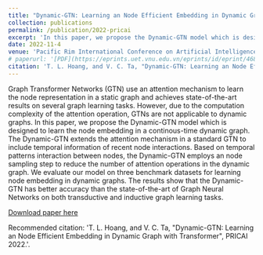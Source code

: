 ```yaml
---
title: "Dynamic-GTN: Learning an Node Efficient Embedding in Dynamic Graph with Transformer"
collection: publications
permalink: /publication/2022-pricai
excerpt: 'In this paper, we propose the Dynamic-GTN model which is designed to learn the node embedding in a continous-time dynamic graph. The Dynamic-GTN extends the attention mechanism in a standard GTN to include temporal information of recent node interactions. Based on temporal patterns interaction between nodes, the Dynamic-GTN employs an node sampling step to reduce the number of attention operations in the dynamic graph. We evaluate our model on three benchmark datasets for learning node embedding in dynamic graphs.'
date: 2022-11-4
venue: 'Pacific Rim International Conference on Artificial Intelligence (PRICAI)'
# paperurl: '[PDF](https://eprints.uet.vnu.edu.vn/eprints/id/eprint/4688/2/Improving_Graph_Convolutional_Networks_with_Transformer_Layer_in_social-based_items_recommendation_IEEE_Express.pdf)'
citation: 'T. L. Hoang, and V. C. Ta, "Dynamic-GTN: Learning an Node Efficient Embedding in Dynamic Graph with Transformer", PRICAI 2022.'
---
```

Graph Transformer Networks (GTN) use an attention mechanism to learn the node representation in a static graph and achieves state-of-the-art results on several graph learning tasks. However, due to the computation complexity of the attention operation, GTNs are not applicable to dynamic graphs. In this paper, we propose the Dynamic-GTN model which is designed to learn the node embedding in a continous-time dynamic graph. The Dynamic-GTN extends the attention mechanism in a standard GTN to include temporal information of recent node interactions. Based on temporal patterns interaction between nodes, the Dynamic-GTN employs an node sampling step to reduce the number of attention operations in the dynamic graph. We evaluate our model on three benchmark datasets for learning node embedding in dynamic graphs. The results show that the Dynamic-GTN has better accuracy than the state-of-the-art of Graph Neural Networks on both transductive and inductive graph learning tasks.

[Download paper here](https://eprints.uet.vnu.edu.vn/eprints/id/eprint/4776/1/PRICAI_2022_paper_119%20%281%29.pdf)

Recommended citation: 'T. L. Hoang, and V. C. Ta, "Dynamic-GTN: Learning an Node Efficient Embedding in Dynamic Graph with Transformer", PRICAI 2022.'.